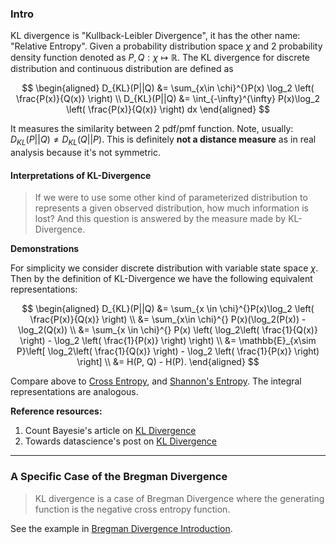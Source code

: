 
### **Intro**

KL divergence is "Kullback-Leibler Divergence", it has the other name: "Relative Entropy". 
Given a probability distribution space $\chi$ and 2 probability density function denoted as $P, Q : \chi \mapsto \mathbb R$. 
The KL divergence for discrete distribution and continuous distribution are defined as

$$
\begin{aligned}
    D_{KL}(P||Q) &= \sum_{x\in \chi}^{}P(x) \log_2 \left(
        \frac{P(x)}{Q(x)}
    \right)
    \\
    D_{KL}(P||Q) &= \int_{-\infty}^{\infty} 
    P(x)\log_2 \left(
        \frac{P(x)}{Q(x)}
    \right)
    dx
\end{aligned}
$$


It measures the similarity between 2 pdf/pmf function. 
Note, usually: $D_{KL}(P||Q)\ne D_{KL}(Q||P)$. 
This is definitely **not a distance measure** as in real analysis because it's not symmetric. 

#### **Interpretations of KL-Divergence** 

> If we were to use some other kind of parameterized distribution to represents a given observed distribution, how much information is lost? And this question is answered by the measure made by KL-Divergence. 

**Demonstrations**

For simplicity we consider discrete distribution with variable state space $\chi$. 
Then by the definition of KL-Divergence we have the following equivalent representations: 

$$
\begin{aligned}
    D_{KL}(P||Q) &= \sum_{x \in \chi}^{}P(x)\log_2 \left(
        \frac{P(x)}{Q(x)}
    \right) 
    \\
    &= 
    \sum_{x\in \chi}^{}
    P(x)(\log_2(P(x)) - \log_2(Q(x))
    \\
    &= 
    \sum_{x \in \chi}^{}
        P(x)
        \left(
            \log_2\left(
                \frac{1}{Q(x)}
            \right)
            - \log_2 \left(
                \frac{1}{P(x)}
            \right)
        \right)
    \\
    &= 
    \mathbb{E}_{x\sim P}\left[
            \log_2\left(
                \frac{1}{Q(x)}
            \right)
            -
            \log_2 \left(
                \frac{1}{P(x)}
            \right)
        \right]
    \\
    &= 
    H(P, Q) - H(P). 
\end{aligned}
$$

Compare above to [Cross Entropy](Cross%20Entropy.md), and [Shannon's Entropy](Shannon's%20Entropy.md). 
The integral representations are analogous. 

**Reference resources:**

1. Count Bayesie's article on [KL Divergence](https://www.countbayesie.com/blog/2017/5/9/kullback-leibler-divergence-explained)
2. Towards datascience's post on [KL Divergence](https://towardsdatascience.com/light-on-math-machine-learning-intuitive-guide-to-understanding-kl-divergence-2b382ca2b2a8)


---
### **A Specific Case of the Bregman Divergence**

> KL divergence is a case of Bregman Divergence where the generating function is the negative cross entropy function. 

See the example in [Bregman Divergence Introduction](../AMATH%20516%20Numerical%20Optimizations/Bregman%20Divergence%20Introduction.md). 

